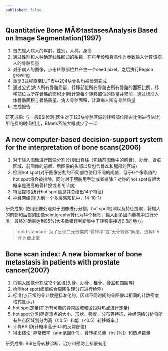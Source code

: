 ```yaml
---
published: false
---
```

## Quantitative Bone MÃ©tastasesAnalysis Based on Image Segmentation(1997)
1. 首先输入病人的年龄，性别，人种，身高
2. 通过性别和人种确定线性回归的系数，在将年龄和身高作为参数输入计算该病人的骨骼质量
3. 对于病人的图像，点击转移部位并产生一个seed pixel，之后执行Region growing
4. 重复3过程直至LUT表中204块骨头均被检测完成
5. 通过公式(病人所有骨骼质量，转移部位所在骨骼占所有骨骼的面积比例，转移部位占所在骨骼的面积比例)计算每个转移部位的质量并累加，通过标准人体骨骼面积与骨骼质量、病人骨骼面积，计算病人所有骨骼质量
6. 生成报告

研究成果: 与一般BSI检测(医生对于123块骨骼区域的转移部位所占比例进行估计)所花费的时间相比，BMets系统大概减少了一半

## A new computer-based decision-support system for the interpretation of bone scans(2006)
1. 对于输入图像进行图像分割(分割出脊柱（包括前图像中的胸骨）、肋骨、肾脏区域、前图像的前额、后图像的头部以及包含骨盆和腿部的区域)
2. 检测hot spot(对于图像分割的不同部位使用不同的阈值，低于6个像素值的hot spot将会被排除，同时对于膀胱用手动或者排除？对称的hot spot有很大概率是更高的骨转换或者关节病)
3. 特征提取(统计hot spot信息并总结出14个特征)
4. 神经网络(输入到一个多层感知机中，14-10-1)

研究成果: 使用图像处理对于图像进行分割，hot spot检测以及特征提取，将输入的前部和后部的图像scintigraphy转化为14个标签，输入到多层向量机中进行分类，最终准确率达到95%(大多数错误判断集中于转移率接近0.5的地方)
> gold standard: 为了呈现二元分类的“骨转移”或“无骨转移”网络，选择0.5作为截止值

## Bone scan index: A new biomarker of bone metastasis in patients with prostate cancer(2007)
1. 将输入图像分割成12个区域(头骨、肋骨、椎骨、骨盆和四肢等)
2. 检测hot spot(阈值结合周围生理分布进行检测)
3. 标准化(正常的骨计数是标准化的，因此不同时间的骨图像以相同的计数密度格式显示。)
4. hot spot定量(在所有可能的异常区域和区段对热点进行定量)
5. hot spot分类(确定热点的大小、形状、强度、分布等特征，神经网络分析将所有热点区域划分为高（≥0.5）和低（<0.5）转移概率。)
6. 计算BSI(统计概率高于0.5的反常部位)
7. 得出结论: 异常概率（ann范围0-1）、骨转移总量（bsi[%]）和热点数量

研究成果: BSI在骨转移诊断、治疗和预防上都很有用
